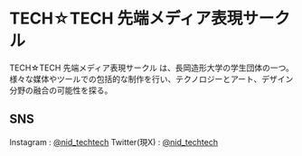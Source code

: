 # TECH☆TECH 先端メディア表現サークル
TECH☆TECH 先端メディア表現サークル は、長岡造形大学の学生団体の一つ。
様々な媒体やツールでの包括的な制作を行い、テクノロジーとアート、デザイン分野の融合の可能性を探る。

## SNS
Instagram : [@nid_techtech](https://www.instagram.com/nid_techtech)
Twitter(現X) : [@nid_techtech](https://www.twitter.com/nid_techtech)
